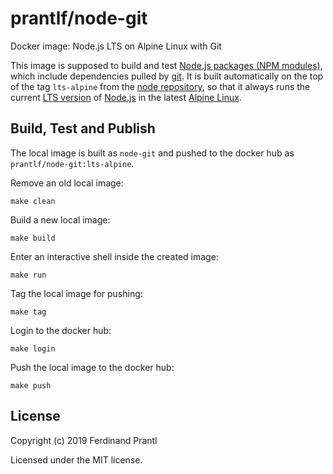 # prantlf/node-git

Docker image: Node.js LTS on Alpine Linux with Git

This image is supposed to build and test [Node.js packages (NPM modules)], which include dependencies pulled by [git]. It is built automatically on the top of the tag `lts-alpine` from the [node repository], so that it always runs the current [LTS version] of [Node.js] in the latest [Alpine Linux].

## Build, Test and Publish

The local image is built as `node-git` and pushed to the docker hub as `prantlf/node-git:lts-alpine`.

Remove an old local image:

    make clean

Build a new local image:

    make build

Enter an interactive shell inside the created image:

    make run

Tag the local image for pushing:

    make tag

Login to the docker hub:

    make login

Push the local image to the docker hub:

    make push

## License

Copyright (c) 2019 Ferdinand Prantl

Licensed under the MIT license.

[Node.js packages (NPM modules)]: https://docs.npmjs.com/about-packages-and-modules
[git]: https://git-scm.com/
[node repository]: https://hub.docker.com/_/node
[LTS version]: https://nodejs.org/en/about/releases/
[Node.js]: https://nodejs.org/
[Alpine Linux]: https://alpinelinux.org/
